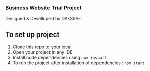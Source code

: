 ### Business Website Trial Project

Designed & Develloped by DAkShAk

## To set up project

1. Clone this repo to your local
2. Open your project in any IDE
3. Install node dependencies using `npm install`
4. To run the project after installation of dependencies :
   `npm start`
